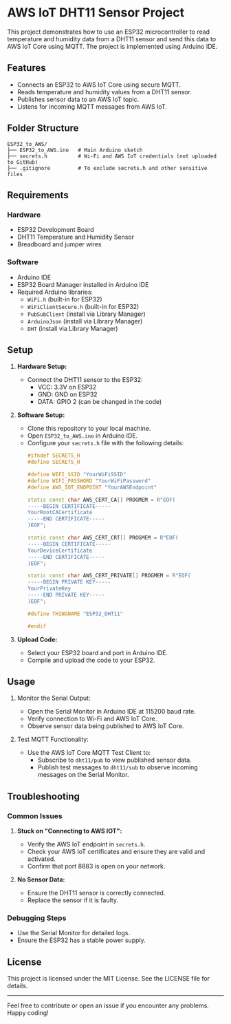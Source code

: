# AWS IoT DHT11 Sensor Project

This project demonstrates how to use an ESP32 microcontroller to read temperature and humidity data from a DHT11 sensor and send this data to AWS IoT Core using MQTT. The project is implemented using Arduino IDE.

## Features

- Connects an ESP32 to AWS IoT Core using secure MQTT.
- Reads temperature and humidity values from a DHT11 sensor.
- Publishes sensor data to an AWS IoT topic.
- Listens for incoming MQTT messages from AWS IoT.

## Folder Structure

```
ESP32_to_AWS/
├── ESP32_to_AWS.ino   # Main Arduino sketch
├── secrets.h          # Wi-Fi and AWS IoT credentials (not uploaded to GitHub)
├── .gitignore         # To exclude secrets.h and other sensitive files
```

## Requirements

### Hardware

- ESP32 Development Board
- DHT11 Temperature and Humidity Sensor
- Breadboard and jumper wires

### Software

- Arduino IDE
- ESP32 Board Manager installed in Arduino IDE
- Required Arduino libraries:
  - `WiFi.h` (built-in for ESP32)
  - `WiFiClientSecure.h` (built-in for ESP32)
  - `PubSubClient` (install via Library Manager)
  - `ArduinoJson` (install via Library Manager)
  - `DHT` (install via Library Manager)

## Setup

1. **Hardware Setup:**

   - Connect the DHT11 sensor to the ESP32:
     - VCC: 3.3V on ESP32
     - GND: GND on ESP32
     - DATA: GPIO 2 (can be changed in the code)

2. **Software Setup:**

   - Clone this repository to your local machine.
   - Open `ESP32_to_AWS.ino` in Arduino IDE.
   - Configure your `secrets.h` file with the following details:
     ```cpp
     #ifndef SECRETS_H
     #define SECRETS_H

     #define WIFI_SSID "YourWiFiSSID"
     #define WIFI_PASSWORD "YourWiFiPassword"
     #define AWS_IOT_ENDPOINT "YourAWSEndpoint"

     static const char AWS_CERT_CA[] PROGMEM = R"EOF(
     -----BEGIN CERTIFICATE-----
     YourRootCACertificate
     -----END CERTIFICATE-----
     )EOF";

     static const char AWS_CERT_CRT[] PROGMEM = R"EOF(
     -----BEGIN CERTIFICATE-----
     YourDeviceCertificate
     -----END CERTIFICATE-----
     )EOF";

     static const char AWS_CERT_PRIVATE[] PROGMEM = R"EOF(
     -----BEGIN PRIVATE KEY-----
     YourPrivateKey
     -----END PRIVATE KEY-----
     )EOF";

     #define THINGNAME "ESP32_DHT11"

     #endif
     ```

3. **Upload Code:**

   - Select your ESP32 board and port in Arduino IDE.
   - Compile and upload the code to your ESP32.

## Usage

1. Monitor the Serial Output:

   - Open the Serial Monitor in Arduino IDE at 115200 baud rate.
   - Verify connection to Wi-Fi and AWS IoT Core.
   - Observe sensor data being published to AWS IoT Core.

2. Test MQTT Functionality:

   - Use the AWS IoT Core MQTT Test Client to:
     - Subscribe to `dht11/pub` to view published sensor data.
     - Publish test messages to `dht11/sub` to observe incoming messages on the Serial Monitor.

## Troubleshooting

### Common Issues

1. **Stuck on "Connecting to AWS IOT":**

   - Verify the AWS IoT endpoint in `secrets.h`.
   - Check your AWS IoT certificates and ensure they are valid and activated.
   - Confirm that port 8883 is open on your network.

2. **No Sensor Data:**

   - Ensure the DHT11 sensor is correctly connected.
   - Replace the sensor if it is faulty.

### Debugging Steps

- Use the Serial Monitor for detailed logs.
- Ensure the ESP32 has a stable power supply.

## License

This project is licensed under the MIT License. See the LICENSE file for details.

---

Feel free to contribute or open an issue if you encounter any problems. Happy coding!

